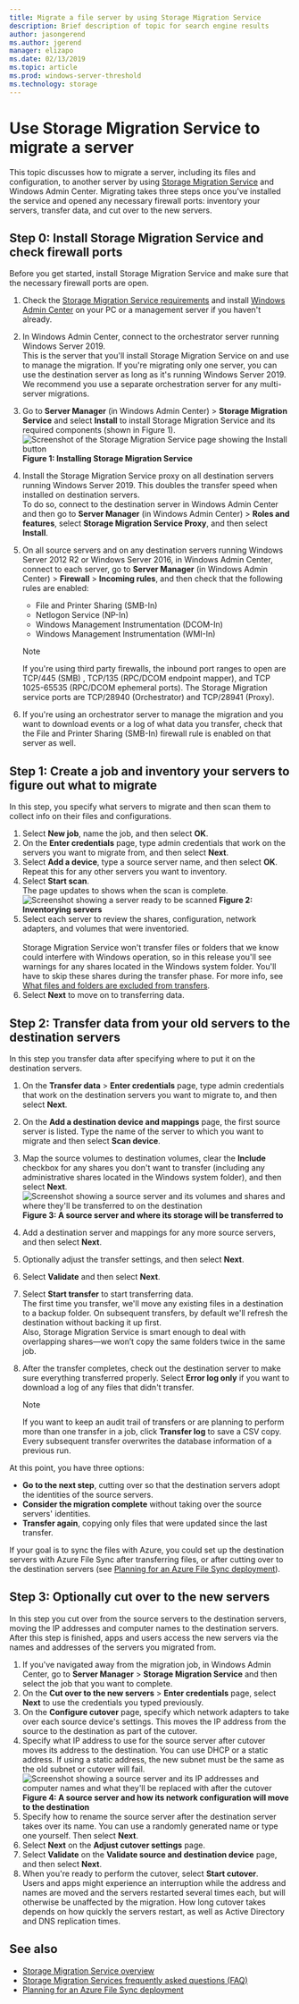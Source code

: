 ```yaml
---
title: Migrate a file server by using Storage Migration Service
description: Brief description of topic for search engine results
author: jasongerend
ms.author: jgerend
manager: elizapo
ms.date: 02/13/2019
ms.topic: article
ms.prod: windows-server-threshold
ms.technology: storage
---
```

# Use Storage Migration Service to migrate a server

This topic discusses how to migrate a server, including its files and configuration, to another server by using [Storage Migration Service](overview.md) and Windows Admin Center. Migrating takes three steps once you've installed the service and opened any necessary firewall ports: inventory your servers, transfer data, and cut over to the new servers.

## Step 0: Install Storage Migration Service and check firewall ports

Before you get started, install Storage Migration Service and make sure that the necessary firewall ports are open.

1. Check the [Storage Migration Service requirements](overview.md#requirements) and install [Windows Admin Center](../../manage/windows-admin-center/understand/windows-admin-center.md) on your PC or a management server if you haven't already.
2. In Windows Admin Center, connect to the orchestrator server running Windows Server 2019. <br>This is the server that you'll install Storage Migration Service on and use to manage the migration. If you're migrating only one server, you can use the destination server as long as it's running Windows Server 2019. We recommend you use a separate orchestration server for any multi-server migrations.
1. Go to **Server Manager** (in Windows Admin Center) > **Storage Migration Service** and select **Install** to install Storage Migration Service and its required components (shown in Figure 1).
    ![Screenshot of the Storage Migration Service page showing the Install button](media/migrate/install.png)
     **Figure 1: Installing Storage Migration Service**
1. Install the Storage Migration Service proxy on all destination servers running Windows Server 2019. This doubles the transfer speed when installed on destination servers. <br>To do so, connect to the destination server in Windows Admin Center and then go to **Server Manager** (in Windows Admin Center) > **Roles and features**, select **Storage Migration Service Proxy**, and then select **Install**.
1. On all source servers and on any destination servers running Windows Server 2012 R2 or Windows Server 2016, in Windows Admin Center, connect to each server, go to **Server Manager** (in Windows Admin Center) > **Firewall** > **Incoming rules**, and then check that the following rules are enabled:
    - File and Printer Sharing (SMB-In)
    - Netlogon Service (NP-In)
    - Windows Management Instrumentation (DCOM-In)
    - Windows Management Instrumentation (WMI-In)

   > [!NOTE]
   > If you're using third party firewalls, the inbound port ranges to open are TCP/445 (SMB) , TCP/135 (RPC/DCOM endpoint mapper), and TCP 1025-65535 (RPC/DCOM ephemeral ports). The Storage Migration service ports are TCP/28940 (Orchestrator) and TCP/28941 (Proxy).

1. If you're using an orchestrator server to manage the migration and you want to download events or a log of what data you transfer, check that the File and Printer Sharing (SMB-In) firewall rule is enabled on that server as well.

## Step 1: Create a job and inventory your servers to figure out what to migrate

In this step, you specify what servers to migrate and then scan them to collect info on their files and configurations.

1. Select **New job**, name the job, and then select **OK**.
1. On the **Enter credentials** page, type admin credentials that work on the servers you want to migrate from, and then select **Next**.
1. Select **Add a device**, type a source server name, and then select **OK**. <br>Repeat this for any other servers you want to inventory.
1. Select **Start scan**.<br>The page updates to shows when the scan is complete.
    ![Screenshot showing a server ready to be scanned](media/migrate/inventory.png)
     **Figure 2: Inventorying servers**
1. Select each server to review the shares, configuration, network adapters, and volumes that were inventoried. <br><br>Storage Migration Service won't transfer files or folders that we know could interfere with Windows operation, so in this release you'll see warnings for any shares located in the Windows system folder. You'll have to skip these shares during the transfer phase. For more info, see [What files and folders are excluded from transfers](faq.md#what-files-and-folders-are-excluded-from-transfers).
1. Select **Next** to move on to transferring data.

## Step 2: Transfer data from your old servers to the destination servers

In this step you transfer data after specifying where to put it on the destination servers.

1. On the **Transfer data** > **Enter credentials** page, type admin credentials that work on the destination servers you want to migrate to, and then select **Next**.
2. On the **Add a destination device and mappings** page, the first source server is listed. Type the name of the server to which you want to migrate and then select **Scan device**.
3. Map the source volumes to destination volumes, clear the **Include** checkbox for any shares you don't want to transfer (including any administrative shares located in the Windows system folder), and then select **Next**.
   ![Screenshot showing a source server and its volumes and shares and where they'll be transferred to on the destination](media/migrate/transfer.png)
    **Figure 3: A source server and where its storage will be transferred to**
4. Add a destination server and mappings for any more source servers, and then select **Next**.
5. Optionally adjust the transfer settings, and then select **Next**.
6. Select **Validate** and then select **Next**.
7. Select **Start transfer** to start transferring data.<br>The first time you transfer, we'll move any existing files in a destination to a backup folder. On subsequent transfers, by default we'll refresh the destination without backing it up first. <br>Also, Storage Migration Service is smart enough to deal with overlapping shares—we won’t copy the same folders twice in the same job.
8. After the transfer completes, check out the destination server to make sure everything transferred properly. Select **Error log only** if you want to download a log of any files that didn't transfer.

   > [!NOTE]
   > If you want to keep an audit trail of transfers or are planning to perform more than one transfer in a job, click **Transfer log** to save a CSV copy. Every subsequent transfer overwrites the database information of a previous run. 

At this point, you have three options:

- **Go to the next step**, cutting over so that the destination servers adopt the identities of the source servers.
- **Consider the migration complete** without taking over the source servers' identities.
- **Transfer again**, copying only files that were updated since the last transfer.

If your goal is to sync the files with Azure, you could set up the destination servers with Azure File Sync after transferring files, or after cutting over to the destination servers (see [Planning for an Azure File Sync deployment](https://docs.microsoft.com/azure/storage/files/storage-sync-files-planning)).

## Step 3: Optionally cut over to the new servers

In this step you cut over from the source servers to the destination servers, moving the IP addresses and computer names to the destination servers. After this step is finished, apps and users access the new servers via the names and addresses of the servers you migrated from.

 1. If you've navigated away from the migration job, in Windows Admin Center, go to **Server Manager** > **Storage Migration Service** and then select the job that you want to complete. 
 1. On the **Cut over to the new servers** > **Enter credentials** page, select **Next** to use the credentials you typed previously.
 1. On the **Configure cutover** page, specify which network adapters to take over each source device's settings. This moves the IP address from the source to the destination as part of the cutover.
 1. Specify what IP address to use for the source server after cutover moves its address to the destination. You can use DHCP or a static address. If using a static address, the new subnet must be the same as the old subnet or cutover will fail.
    ![Screenshot showing a source server and its IP addresses and computer names and what they'll be replaced with after the cutover](media/migrate/cutover.png)
    **Figure 4: A source server and how its network configuration will move to the destination**
 1. Specify how to rename the source server after the destination server takes over its name. You can use a randomly generated name or type one yourself. Then select **Next**.
 1. Select **Next** on the **Adjust cutover settings** page.
 1. Select **Validate** on the **Validate source and destination device** page, and then select **Next**.
 1. When you're ready to perform the cutover, select **Start cutover**. <br>Users and apps might experience an interruption while the address and names are moved and the servers restarted several times each, but will otherwise be unaffected by the migration. How long cutover takes depends on how quickly the servers restart, as well as Active Directory and DNS replication times.

## See also

- [Storage Migration Service overview](overview.md)
- [Storage Migration Services frequently asked questions (FAQ)](faq.md)
- [Planning for an Azure File Sync deployment](https://docs.microsoft.com/azure/storage/files/storage-sync-files-planning)
